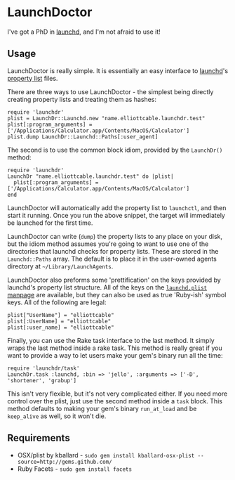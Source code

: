 LaunchDoctor
============
I've got a PhD in [launchd][], and I'm not afraid to use it!

  [launchd]: <http://en.wikipedia.org/wiki/Launchd> "launchd on Wikipedia"

Usage
-----
LaunchDoctor is really simple. It is essentially an easy interface to
[launchd][]'s [property list][plist] files.

There are three ways to use LaunchDoctor - the simplest being directly
creating property lists and treating them as hashes:
    
    require 'launchdr'
    plist = LaunchDr::Launchd.new "name.elliottcable.launchdr.test"
    plist[:program_arguments] = ['/Applications/Calculator.app/Contents/MacOS/Calculator']
    plist.dump LaunchDr::Launchd::Paths[:user_agent]
    
The second is to use the common block idiom, provided by the `LaunchDr()`
method:
    
    require 'launchdr'
    LaunchDr "name.elliottcable.launchdr.test" do |plist|
      plist[:program_arguments] = ['/Applications/Calculator.app/Contents/MacOS/Calculator']
    end
    
LaunchDoctor will automatically add the property list to `launchctl`, and then
start it running. Once you run the above snippet, the target will immediately
be launched for the first time.

LaunchDoctor can write (`dump`) the property lists to any place on your disk,
but the idiom method assumes you're going to want to use one of the
directories that launchd checks for property lists. These are stored in the
`Launchd::Paths` array. The default is to place it in the user-owned agents
directory at `~/Library/LaunchAgents`.

LaunchDoctor also preforms some 'prettification' on the keys provided by
launchd's property list structure. All of the keys on the
[`launchd.plist` manpage][manpage] are available, but they can also be used as
true 'Ruby-ish' symbol keys. All of the following are legal:
    
    plist["UserName"] = "elliottcable"
    plist[:UserName] = "elliottcable"
    plist[:user_name] = "elliottcable"
    
Finally, you can use the Rake task interface to the last method. It simply
wraps the last method inside a rake task. This method is really great if you
want to provide a way to let users make your gem's binary run all the time:
    
    require 'launchdr/task'
    LaunchDr.task :launchd, :bin => 'jello', :arguments => ['-D', 'shortener', 'grabup']
    
This isn't very flexible, but it's not very complicated either. If you need
more control over the plist, just use the second method inside a `task` block.
This method defaults to making your gem's binary `run_at_load` and be
`keep_alive` as well, so it won't die.

  [plist]: <http://en.wikipedia.org/wiki/Property_list> "Property list on Wikipedia"
  [manpage]: <http://developer.apple.com/DOCUMENTATION/DARWIN/Reference/ManPages/man5/launchd.plist.5.html> "Mac OS X Manual Page for launchd.plist(5)"
  [rake]: <http://rake.rubyforge.org/> "Rake's RDocs"

Requirements
------------
- OSX/plist by kballard - `sudo gem install kballard-osx-plist --source=http://gems.github.com/`
- Ruby Facets - `sudo gem install facets`
